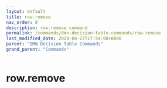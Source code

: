 ```yaml
---
layout: default
title: row.remove 
nav_order: 8
description: row.remove command
permalink: /commands/dmn-decision-table-commands/row-remove
last_modified_date: 2020-04-27T17:54:08+0000
parent: "DMN Decision Table Commands"
grand_parent: "Commands"
---
```


# row.remove
